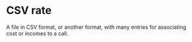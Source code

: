 # CSV rate

A file in CSV format, or another format, with many entries for associating cost or incomes to a call.







